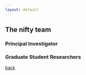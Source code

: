 ```yaml
---
layout: default
---
```


## The nifty team

### Principal Investigator

### Graduate Student Researchers

[back](./)
